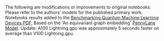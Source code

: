 The following are modifications or improvements to original notebooks. Please refer to the authors' models for the published primary work.
Notebooks results added to the [Benchmarking Quantum Machine Learning Devices PDF](https://www.chemicalqdevice.com/benchmarking-quantum-machine-learning-devices), Based on the 'An equivariant graph embedding' [PennyLane Model](https://pennylane.ai/qml/demos/tutorial_equivariant_graph_embedding). Update: A100 Lightning.gpu was approximately 5 seconds faster on average than V100 Lightning.gpu. 

